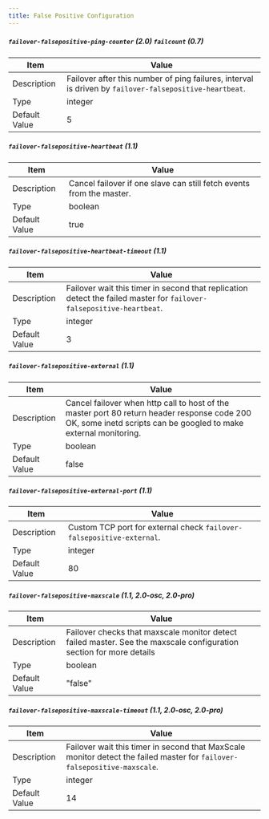 ```yaml
---
title: False Positive Configuration
---
```


##### `failover-falsepositive-ping-counter` (2.0)  `failcount` (0.7)

| Item          | Value |
| ----          | ----- |
| Description   |  Failover after this number of ping failures, interval is driven by `failover-falsepositive-heartbeat`. |
| Type          | integer |
| Default Value | 5 |

##### `failover-falsepositive-heartbeat` (1.1)

| Item          | Value |
| ----          | ----- |
| Description   | Cancel failover if one slave can still fetch events from the master. |
| Type          | boolean |
| Default Value | true |

##### `failover-falsepositive-heartbeat-timeout` (1.1)

| Item          | Value |
| ----          | ----- |
| Description   | Failover wait this timer in second that replication detect the failed master for `failover-falsepositive-heartbeat`. |
| Type          | integer |
| Default Value | 3 |

##### `failover-falsepositive-external` (1.1)

| Item          | Value |
| ----          | ----- |
| Description   | Cancel failover when http call to host of the master port 80 return header response code 200 OK, some inetd scripts can be googled to make external monitoring. |
| Type          | boolean |
| Default Value | false |


##### `failover-falsepositive-external-port` (1.1)

| Item          | Value |
| ----          | ----- |
| Description   | Custom TCP port for external check `failover-falsepositive-external`. |
| Type          | integer |
| Default Value | 80 |


##### `failover-falsepositive-maxscale` (1.1, 2.0-osc, 2.0-pro)

| Item          | Value |
| ----          | ----- |
| Description   | Failover checks that maxscale monitor detect failed master. See the maxscale configuration section for more details  |
| Type          | boolean |
| Default Value | "false"|

##### `failover-falsepositive-maxscale-timeout` (1.1, 2.0-osc, 2.0-pro)

| Item          | Value |
| ----          | ----- |
| Description   | Failover wait this timer in second that MaxScale monitor detect the failed master for `failover-falsepositive-maxscale`.  |
| Type          | integer |
| Default Value | 14 |

